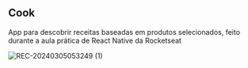 ## Cook

App para descobrir receitas baseadas em produtos selecionados, feito durante a aula prática de React Native da Rocketseat 

![REC-20240305053249 (1)](https://github.com/lumamontes/cook/assets/60052718/b4ceb743-b49b-43ee-a67e-b8b1d9c22f28)
